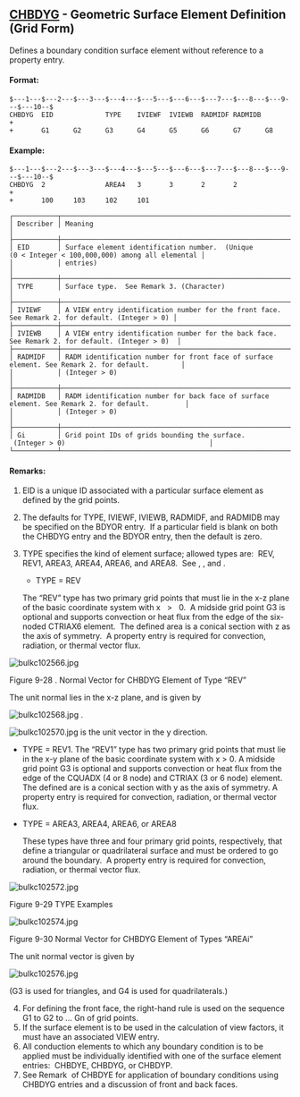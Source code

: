 ## [CHBDYG](https://help.hexagonmi.com/bundle/MSC_Nastran_2022.4/page/Nastran_Combined_Book/qrg/bulkc1/TOC.CHBDYG.xhtml) - Geometric Surface Element Definition (Grid Form)

Defines a boundary condition surface element without reference to a property entry.

#### Format:

```nastran
$---1---$---2---$---3---$---4---$---5---$---6---$---7---$---8---$---9---$---10--$
CHBDYG  EID             TYPE    IVIEWF  IVIEWB  RADMIDF RADMIDB         +       
+       G1      G2      G3      G4      G5      G6      G7      G8              
```

#### Example:

```nastran
$---1---$---2---$---3---$---4---$---5---$---6---$---7---$---8---$---9---$---10--$
CHBDYG  2               AREA4   3       3       2       2               +       
+       100     103     102     101                                             
```

```text
┌───────────┬─────────────────────────────────────────────────────────────────────────────────────────────────┐
│ Describer │ Meaning                                                                                         │
├───────────┼─────────────────────────────────────────────────────────────────────────────────────────────────┤
│ EID       │ Surface element identification number.  (Unique (0 < Integer < 100,000,000) among all elemental │
│           │ entries)                                                                                        │
├───────────┼─────────────────────────────────────────────────────────────────────────────────────────────────┤
│ TYPE      │ Surface type.  See Remark 3. (Character)                                                        │
├───────────┼─────────────────────────────────────────────────────────────────────────────────────────────────┤
│ IVIEWF    │ A VIEW entry identification number for the front face. See Remark 2. for default. (Integer > 0) │
├───────────┼─────────────────────────────────────────────────────────────────────────────────────────────────┤
│ IVIEWB    │ A VIEW entry identification number for the back face. See Remark 2. for default. (Integer > 0)  │
├───────────┼─────────────────────────────────────────────────────────────────────────────────────────────────┤
│ RADMIDF   │ RADM identification number for front face of surface element. See Remark 2. for default.        │
│           │ (Integer > 0)                                                                                   │
├───────────┼─────────────────────────────────────────────────────────────────────────────────────────────────┤
│ RADMIDB   │ RADM identification number for back face of surface element. See Remark 2. for default.         │
│           │ (Integer > 0)                                                                                   │
├───────────┼─────────────────────────────────────────────────────────────────────────────────────────────────┤
│ Gi        │ Grid point IDs of grids bounding the surface.  (Integer > 0)                                    │
└───────────┴─────────────────────────────────────────────────────────────────────────────────────────────────┘
```

#### Remarks:

1. EID is a unique ID associated with a particular surface element as defined by the grid points.
2. The defaults for TYPE, IVIEWF, IVIEWB, RADMIDF, and RADMIDB may be specified on the BDYOR entry.  If a particular field is blank on both the CHBDYG entry and the BDYOR entry, then the default is zero.
3. TYPE specifies the kind of element surface; allowed types are:  REV, REV1, AREA3, AREA4, AREA6, and AREA8.  See  ,  , and  .

     - TYPE = REV

     The “REV” type has two primary grid points that must lie in the x-z plane of the basic coordinate system with x   >   0.  A midside grid point G3 is optional and supports convection or heat flux from the edge of the six-noded CTRIAX6 element.  The defined area is a conical section with z as the axis of symmetry.  A property entry is required for convection, radiation, or thermal vector flux.

![bulkc102566.jpg](https://help-be.hexagonmi.com/bundle/MSC_Nastran_2022.4/page/Nastran_Combined_Book/qrg/bulkc1/../../../assets/bulkc102566.jpg?_LANG=enus)

Figure 9-28  . Normal Vector for CHBDYG Element of Type “REV”

The unit normal lies in the x-z plane, and is given by

![bulkc102568.jpg](https://help-be.hexagonmi.com/bundle/MSC_Nastran_2022.4/page/Nastran_Combined_Book/qrg/bulkc1/../../../assets/bulkc102568.jpg?_LANG=enus) .    

![bulkc102570.jpg](https://help-be.hexagonmi.com/bundle/MSC_Nastran_2022.4/page/Nastran_Combined_Book/qrg/bulkc1/../../../assets/bulkc102570.jpg?_LANG=enus)  is the unit vector in the y direction.

  - TYPE = REV1. The “REV1” type has two primary grid points that must lie in the x-y plane of the basic coordinate system with x > 0. A midside grid point G3 is optional and supports convection or heat flux from the edge of the CQUADX (4 or 8 node) and CTRIAX (3 or 6 node) element. The defined are is a conical section with y as the axis of symmetry. A property entry is required for convection, radiation, or thermal vector flux.

  - TYPE = AREA3, AREA4, AREA6, or AREA8

     These types have three and four primary grid points, respectively, that define a triangular or quadrilateral surface and must be ordered to go around the boundary.  A property entry is required for convection, radiation, or thermal vector flux.

![bulkc102572.jpg](https://help-be.hexagonmi.com/bundle/MSC_Nastran_2022.4/page/Nastran_Combined_Book/qrg/bulkc1/../../../assets/bulkc102572.jpg?_LANG=enus)

Figure 9-29 TYPE Examples

![bulkc102574.jpg](https://help-be.hexagonmi.com/bundle/MSC_Nastran_2022.4/page/Nastran_Combined_Book/qrg/bulkc1/../../../assets/bulkc102574.jpg?_LANG=enus)

Figure 9-30 Normal Vector for CHBDYG Element of Types “AREAi”

The unit normal vector is given by

![bulkc102576.jpg](https://help-be.hexagonmi.com/bundle/MSC_Nastran_2022.4/page/Nastran_Combined_Book/qrg/bulkc1/../../../assets/bulkc102576.jpg?_LANG=enus)

(G3 is used for triangles, and G4 is used for quadrilaterals.)

4. For defining the front face, the right-hand rule is used on the sequence G1 to G2 to ... Gn of grid points.
5. If the surface element is to be used in the calculation of view factors, it must have an associated VIEW entry.
6. All conduction elements to which any boundary condition is to be applied must be individually identified with one of the surface element entries:  CHBDYE, CHBDYG, or CHBDYP.
7. See Remark   of CHBDYE for application of boundary conditions using CHBDYG entries and a discussion of front and back faces.
